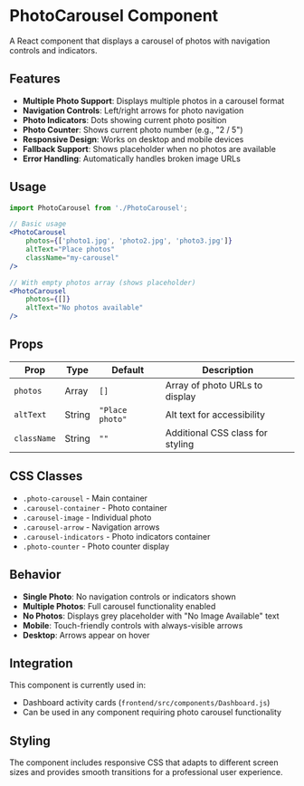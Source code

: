 # PhotoCarousel Component

A React component that displays a carousel of photos with navigation controls and indicators.

## Features

- **Multiple Photo Support**: Displays multiple photos in a carousel format
- **Navigation Controls**: Left/right arrows for photo navigation
- **Photo Indicators**: Dots showing current photo position
- **Photo Counter**: Shows current photo number (e.g., "2 / 5")
- **Responsive Design**: Works on desktop and mobile devices
- **Fallback Support**: Shows placeholder when no photos are available
- **Error Handling**: Automatically handles broken image URLs

## Usage

```jsx
import PhotoCarousel from './PhotoCarousel';

// Basic usage
<PhotoCarousel 
    photos={['photo1.jpg', 'photo2.jpg', 'photo3.jpg']}
    altText="Place photos"
    className="my-carousel"
/>

// With empty photos array (shows placeholder)
<PhotoCarousel 
    photos={[]}
    altText="No photos available"
/>
```

## Props

| Prop | Type | Default | Description |
|------|------|---------|-------------|
| `photos` | Array | `[]` | Array of photo URLs to display |
| `altText` | String | `"Place photo"` | Alt text for accessibility |
| `className` | String | `""` | Additional CSS class for styling |

## CSS Classes

- `.photo-carousel` - Main container
- `.carousel-container` - Photo container
- `.carousel-image` - Individual photo
- `.carousel-arrow` - Navigation arrows
- `.carousel-indicators` - Photo indicators container
- `.photo-counter` - Photo counter display

## Behavior

- **Single Photo**: No navigation controls or indicators shown
- **Multiple Photos**: Full carousel functionality enabled
- **No Photos**: Displays grey placeholder with "No Image Available" text
- **Mobile**: Touch-friendly controls with always-visible arrows
- **Desktop**: Arrows appear on hover

## Integration

This component is currently used in:
- Dashboard activity cards (`frontend/src/components/Dashboard.js`)
- Can be used in any component requiring photo carousel functionality

## Styling

The component includes responsive CSS that adapts to different screen sizes and provides smooth transitions for a professional user experience.